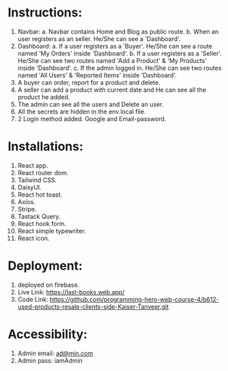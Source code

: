 # Instructions:
1. Navbar: 
a. Navbar contains Home and Blog as public route.
b. When an user registers as an seller. He/She can see a 'Dashboard'.
2. Dashboard: 
a. If a user registers as a 'Buyer'. He/She can see a route named 'My Orders' inside 'Dashboard'.
b. If a user registers as a 'Seller'. He/She can see two routes named 'Add a Product' & 'My Products' inside 'Dashboard'.
c. If the admin logged in. He/She can see two routes named 'All Users' & 'Reported Items' inside 'Dashboard'.
3. A buyer can order, report for a product and delete.
4. A seller can add a product with current date and He can see all the product he added.
5. The admin can see all the users and Delete an user.
6. All the secrets are hidden in the env.local file.
7. 2 Login method added. Google and Email-password.

# Installations:
1. React app.
2. React router dom.
3. Tailwind CSS.
4. DaisyUI.
5. React hot toast.
6. Axios.
7. Stripe.
8. Tastack Query.
9. React hook form.
10. React simple typewriter.
11. React icon.

# Deployment:
1. deployed on firebase.
2. Live Link: https://last-books.web.app/
3. Code Link: https://github.com/programming-hero-web-course-4/b612-used-products-resale-clients-side-Kaiser-Tanveer.git


# Accessibility:
1. Admin email: ad@min.com 
2. Admin pass: iamAdmin